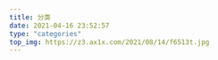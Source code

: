 ```yaml
---
title: 分类
date: 2021-04-16 23:52:57
type: "categories"
top_img: https://z3.ax1x.com/2021/08/14/f6513t.jpg
---
```

